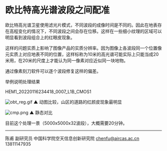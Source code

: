 # 欧比特高光谱波段之间配准


欧比特高光谱卫星使用滤光片模式，不同波段的成像时间是不同的。因此在地表存在高程变化的情况下，不同波段之间会存在位移。这样在一些细小纹理的区域可以明显看到波段组合上的红眼皮现象。

这样的问题实质上影响了图像产品的实质分辨率。因为图像上各波段同一个位置像元实质上对应地表不同的位置，这样标称为10米的高光谱可能实际上只能当成20米用，在20米的尺度上才能认为同一像素对应近似同一块地物。

通过像素刻刀软件可以逐个波段修复这样的偏差。

举例说明处理结果

HEM1_20220116234418_0007_L1B_CMOS1

![obt_reg.gif](https://s2.loli.net/2022/07/05/wbIceuzPpgCtQnv.gif)
▲ 动图比较，山区的道路的红颜皮现象最明显

![cmp.png](https://s2.loli.net/2022/07/05/EmLvp4HalC12Z8u.png)
▲ 静态对比

目前这个处理一景（5000x5000x32波段），大概需要20分钟。

---

陈甫 副研究员
中国科学院空天信息创新研究院
chenfu@aircas.ac.cn
13811147935


